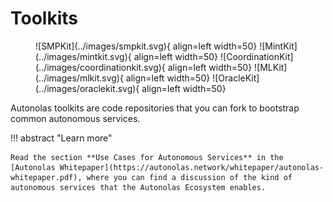 # Toolkits

<figure markdown>
![SMPKit](../images/smpkit.svg){ align=left width=50}
![MintKit](../images/mintkit.svg){ align=left width=50}
![CoordinationKit](../images/coordinationkit.svg){ align=left width=50}
![MLKit](../images/mlkit.svg){ align=left width=50}
![OracleKit](../images/oraclekit.svg){ align=left width=50}
</figure>

Autonolas toolkits are code repositories that you can fork to bootstrap common autonomous services.

!!! abstract "Learn more"

    Read the section **Use Cases for Autonomous Services** in the [Autonolas Whitepaper](https://autonolas.network/whitepaper/autonolas-whitepaper.pdf), where you can find a discussion of the kind of autonomous services that the Autonolas Ecosystem enables.
